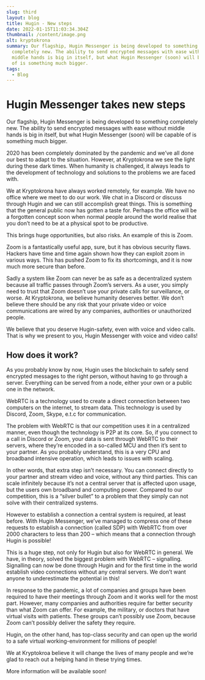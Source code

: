 ```yaml
---
slug: third
layout: blog
title: Hugin - New steps
date: 2022-01-15T11:03:34.304Z
thumbnail: /content/image.png
alt: kryptokrona
summary: Our flagship, Hugin Messenger is being developed to something
  completely new. The ability to send encrypted messages with ease without
  middle hands is big in itself, but what Hugin Messenger (soon) will be capable
  of is something much bigger.
tags:
  - Blog
---
```

# Hugin Messenger takes new steps
Our flagship, Hugin Messenger is being developed to something completely new. The ability to send encrypted messages with ease without middle hands is big in itself, but what Hugin Messenger (soon) will be capable of is something much bigger.

2020 has been completely dominated by the pandemic and we’ve all done our best to adapt to the situation. However, at Kryptokrona we see the light during these dark times. When humanity is challenged, it always leads to the development of technology and solutions to the problems we are faced with.

We at Kryptokrona have always worked remotely, for example. We have no office where we meet to do our work. We chat in a Discord or discuss through Hugin and we can still accomplish great things. This is something that the general public now has gotten a taste for. Perhaps the office will be a forgotten concept soon  when normal people around the world realise that you don’t need to be at a physical spot to be productive.

This brings huge opportunities, but also risks. An example of this is Zoom.

Zoom is a fantastically useful app, sure, but it has obvious security flaws. Hackers have time and time again shown how they can exploit zoom in various ways. This has pushed Zoom to fix its shortcomings, and it is now much more secure than before.

Sadly a system like Zoom can never be as safe as a decentralized system because all traffic passes through Zoom’s servers. As a user, you simply need to trust that Zoom doesn’t use your private calls for surveillance, or worse. At Kryptokrona, we believe humanity deserves better. We don’t believe there should be any risk that your private video or voice communications are wired by any companies, authorities or unauthorized people.

We believe that you deserve Hugin-safety, even with voice and video calls. That is why we present to you, Hugin Messenger with voice and video calls!

## How does it work?

As you probably know by now, Hugin uses the blockchain to safely send encrypted messages to the right person, without having to go through a server. Everything can be served from a node, either your own or a public one in the network.

WebRTC is a technology used to create a direct connection between two computers on the internet, to stream data. This technology is used by Discord, Zoom, Skype, e.t.c for communication.

The problem with WebRTC is that our competition uses it in a centralized manner, even though the technology is P2P at its core. So, if you connect to a call in Discord or Zoom, your data is sent through WebRTC to their servers, where they’re encoded in a so-called MCU and then it’s sent to your partner. As you probably understand, this is a very CPU and broadband intensive operation, which leads to issues with scaling.

In other words, that extra step isn’t necessary. You can connect directly to your partner and stream video and voice, without any third parties. This can scale infinitely because it’s not a central server that is affected upon usage, but the users own broadband and computing power. Compared to our competition, this is a “silver bullet” to a problem that they simply can not solve with their centralized systems.

However to establish a connection a central system is required, at least before. With Hugin Messenger, we’ve managed to compress one of these requests to establish a connection (called SDP) with WebRTC from over 2000 characters to less than 200 – which means that a connection through Hugin is possible!

This is a huge step, not only for Hugin but also for WebRTC in general. We have, in theory, solved the biggest problem with WebRTC – signalling. Signalling can now be done through Hugin and for the first time in the world establish video connections without any central servers. We don’t want anyone to underestimate the potential in this!

In response to the pandemic, a lot of companies and groups have been required to have their meetings through Zoom and it works well for the most part. However, many companies and authorities require far better security than what Zoom can offer. For example, the military, or doctors that have virtual visits with patients. These groups can’t possibly use Zoom, because Zoom can’t possibly deliver the safety they require.

Hugin, on the other hand, has top-class security and can open up the world to a safe virtual working-environment for millions of people!

We at Kryptokroa believe it will change the lives of many people and we’re glad to reach out a helping hand in these trying times.

More information will be available soon!